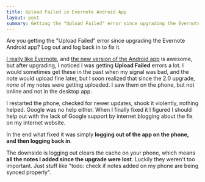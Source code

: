 ```yaml
---
title: Upload Failed in Evernote Android App
layout: post
summary: Getting the "Upload Failed" error since upgrading the Evernote Android app? Log out and log back in to fix it.
---
```


<aside>
  Are you getting the "Upload Failed" error since upgrading
  the Evernote Android app? Log out and log back in to fix it.
</aside>

[I really like Evernote](/blog/gtd-with-evernote.html), and
[the new version of the Android app](http://blog.evernote.com/2010/11/08/evernote-for-android-takes-a-huge-leap-forward-with-version-2-0/)
is awesome, but after upgrading, I noticed I was getting **Upload Failed**
errors a lot. I would sometimes get these in the past when my signal was bad,
and the note would upload fine later, but I soon realized that since the 2.0
upgrade, *none* of my notes were getting uploaded. I saw them on the phone,
but not online and not in the desktop app.

I restarted the phone, checked for newer updates, shook it violently, nothing
helped. Google was no help either. When I finally fixed it I figured I should
help out with the lack of Google support by internet blogging about the fix on
my internet website.

In the end what fixed it was simply
**logging out of the app on the phone, and then logging back in**.

The downside is logging out clears the cache on your phone, which means
**all the notes I added since the upgrade were lost**. Luckily they weren't
too important. Just stuff like "todo: check if notes added on my phone are
being synced properly".